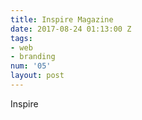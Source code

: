 ```yaml
---
title: Inspire Magazine
date: 2017-08-24 01:13:00 Z
tags:
- web
- branding
num: '05'
layout: post
---
```


Inspire
